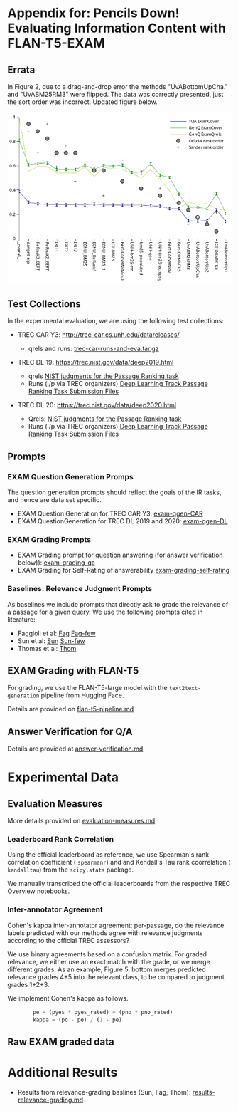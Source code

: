 # Appendix for: Pencils Down! Evaluating Information Content with FLAN-T5-EXAM


## Errata

In Figure 2, due to a drag-and-drop error the methods "UvABottomUpCha." and "UvABM25RM3" were flipped. The data was correctly presented, just the sort order was incorrect. Updated figure below.

![Figure 2: Comparing TREC CAR Y3 leaderboards.](car-y3-leaderboard.png)

## Test Collections

In the experimental evaluation, we are using the following test collections:

* TREC CAR Y3:   <http://trec-car.cs.unh.edu/datareleases/>
  *  qrels and runs: [trec-car-runs-and-eva.tar.gz](http://trec-car.cs.unh.edu/results-Y3/trec-car-y3-runs-and-eval.tar.gz)

* TREC DL 19:   <https://trec.nist.gov/data/deep2019.html>
   * qrels [NIST judgments for the Passage Ranking task](https://trec.nist.gov/data/deep/2019qrels-pass.txt)
   * Runs  (l/p  via TREC organizers) [Deep Learning Track Passage Ranking Task Submission Files](https://trec.nist.gov/results/trec28/deep.passages.input.html)

* TREC DL 20:   <https://trec.nist.gov/data/deep2020.html> 
   * Qrels: [NIST judgments for the Passage Ranking task](https://trec.nist.gov/data/deep/2020qrels-pass.txt)
   * Runs  (l/p  via TREC organizers) [Deep Learning Track Passage Ranking Task Submission Files](https://trec.nist.gov/results/trec29/deep.passages.input.html)


## Prompts

### EXAM Question Generation Promps

The question generation prompts should reflect the goals of the IR tasks, and hence are data set specific.

* EXAM Question Generation for TREC CAR Y3:   [exam-qgen-CAR](prompts/exam-qgen-CAR)
* EXAM QuestionGeneration for TREC DL 2019 and 2020:   [exam-qgen-DL](prompts/exam-qgen-DL)


### EXAM Grading Prompts


* EXAM Grading prompt for question answering (for answer verification below)):     [exam-grading-qa](prompts/exam-grading-qa)
* EXAM Grading for Self-Rating of answerability     [exam-grading-self-rating](prompts/exam-grading-self-rating)




### Baselines: Relevance Judgment Prompts
As baselines we include prompts that directly ask to grade the relevance of a passage for a given query. We use the following prompts cited in literature:

* Faggioli et al: [Fag](prompts/Fag)   [Fag-few](prompts/Fag-few)
* Sun et al: [Sun](prompts/Sun)   [Sun-few](prompts/Sun-few)
* Thomas et al: [Thom](prompts/Thom) 




## EXAM Grading with FLAN-T5

For grading, we use the FLAN-T5-large model with the `text2text-generation` pipeline from Hugging Face.

Details are provided on [flan-t5-pipeline.md](flan-t5-pipeline.md)

## Answer Verification for Q/A

Details are provided at [answer-verification.md](answer-verification.md)


# Experimental Data




## Evaluation Measures

More details provided on [evaluation-measures.md](evaluation-measures.md)

### Leaderboard Rank Correlation

Using the official leaderboard as  reference, we use  Spearman's rank correlation coefficient ( `spearmanr`)  and and Kendall's Tau rank coorrelation ( `kendalltau`) from the   `scipy.stats` package.

We manually transcribed the official leaderboards from the respective TREC Overview notebooks.


### Inter-annotator Agreement
Cohen's kappa inter-annotator agreement: per-passage, do the relevance labels predicted with our methods agree with relevance judgments according to the official TREC assessors?

We use binary agreements based on a confusion matrix. For graded relevance, we either use an exact match with the grade, or we merge different grades. As an example, Figure 5, bottom merges predicted relevance grades 4+5 into the relevant class, to be compared to judgment grades 1+2+3. 

We implement Cohen's kappa as follows.

```python
        pe = (pyes * pyes_rated) + (pno * pno_rated)
        kappa = (po - pe) / (1 - pe)
```


## Raw EXAM graded data


# Additional Results


* Results from relevance-grading baslines (Sun, Fag, Thom):  [results-relevance-grading.md](results-relevance-grading.md)



